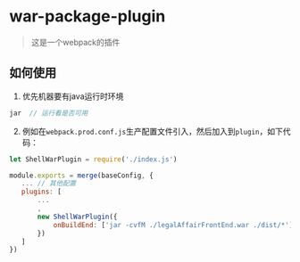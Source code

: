 # war-package-plugin

> 这是一个webpack的插件

## 如何使用

1. 优先机器要有java运行时环境

```js
jar  // 运行看是否可用
```

2. 例如在`webpack.prod.conf.js`生产配置文件引入，然后加入到`plugin`，如下代码：

    
 ```js
let ShellWarPlugin = require('./index.js')

module.exports = merge(baseConfig, {
    ... // 其他配置
    plugins: [
        ...
        ,
        new ShellWarPlugin({
            onBuildEnd: ['jar -cvfM ./legalAffairFrontEnd.war ./dist/*']
        })
    ]
})
```
    

